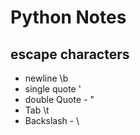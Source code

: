 # Python Notes

## escape characters
- newline \b
- single quote \'
- double Quote - \"
- Tab \t
- Backslash - \\

